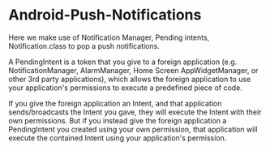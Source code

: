 # Android-Push-Notifications
Here we make use of Notification Manager, Pending intents, Notification.class to pop a push notifications.



A PendingIntent is a token that you give to a foreign application (e.g. NotificationManager, AlarmManager, Home Screen AppWidgetManager, or other 3rd party applications), which allows the foreign application to use your application's permissions to execute a predefined piece of code.

If you give the foreign application an Intent, and that application sends/broadcasts the Intent you gave, they will execute the Intent with their own permissions. But if you instead give the foreign application a PendingIntent you created using your own permission, that application will execute the contained Intent using your application's permission.
